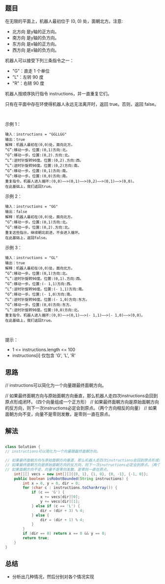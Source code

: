

## 题目

在无限的平面上，机器人最初位于 (0, 0) 处，面朝北方。注意:

- 北方向 是y轴的正方向。
- 南方向 是y轴的负方向。
- 东方向 是x轴的正方向。
- 西方向 是x轴的负方向。

机器人可以接受下列三条指令之一：

- "G"：直走 1 个单位
- "L"：左转 90 度
- "R"：右转 90 度

机器人按顺序执行指令 instructions，并一直重复它们。

只有在平面中存在环使得机器人永远无法离开时，返回 true。否则，返回 false。

 

示例 1：

    输入：instructions = "GGLLGG"
    输出：true
    解释：机器人最初在(0,0)处，面向北方。
    “G”:移动一步。位置:(0,1)方向:北。
    “G”:移动一步。位置:(0,2).方向:北。
    “L”:逆时针旋转90度。位置:(0,2).方向:西。
    “L”:逆时针旋转90度。位置:(0,2)方向:南。
    “G”:移动一步。位置:(0,1)方向:南。
    “G”:移动一步。位置:(0,0)方向:南。
    重复指令，机器人进入循环:(0,0)——>(0,1)——>(0,2)——>(0,1)——>(0,0)。
    在此基础上，我们返回true。
示例 2：

    输入：instructions = "GG"
    输出：false
    解释：机器人最初在(0,0)处，面向北方。
    “G”:移动一步。位置:(0,1)方向:北。
    “G”:移动一步。位置:(0,2).方向:北。
    重复这些指示，继续朝北前进，不会进入循环。
    在此基础上，返回false。
示例 3：

    输入：instructions = "GL"
    输出：true
    解释：机器人最初在(0,0)处，面向北方。
    “G”:移动一步。位置:(0,1)方向:北。
    “L”:逆时针旋转90度。位置:(0,1).方向:西。
    “G”:移动一步。位置:(- 1,1)方向:西。
    “L”:逆时针旋转90度。位置:(- 1,1)方向:南。
    “G”:移动一步。位置:(- 1,0)方向:南。
    “L”:逆时针旋转90度。位置:(- 1,0)方向:东方。
    “G”:移动一步。位置:(0,0)方向:东方。
    “L”:逆时针旋转90度。位置:(0,0)方向:北。
    重复指令，机器人进入循环:(0,0)——>(0,1)——>(- 1,1)——>(- 1,0)——>(0,0)。
    在此基础上，我们返回true。
 

提示：

- 1 <= instructions.length <= 100
- instructions[i] 仅包含 'G', 'L', 'R'

## 思路

// instructions可以简化为一个向量跟最终面朝方向。

// 如果最终面朝方向与原始面朝方向垂直，那么机器人走四次instructions会回到原点形成闭环。（四个向量组成一个正方形）
// 如果最终面朝方向是原始面朝方向的反方向，则下一次instructions必定会到原点。（两个方向相反的向量）
// 如果面朝方向不变，向量不是零则发散，是零则一直在原点。


## 解法
```java

class Solution {
// instructions可以简化为一个向量跟最终面朝方向。

// 如果最终面朝方向与原始面朝方向垂直，那么机器人走四次instructions会回到原点形成闭环。（四个向量组成一个正方形）
// 如果最终面朝方向是原始面朝方向的反方向，则下一次instructions必定会到原点。（两个方向相反的向量）
// 如果面朝方向不变，向量不是零则发散，是零则一直在原点。
    int[][] vecs = new int[][]{{0, 1}, {1, 0}, {0, -1}, {-1, 0}};
    public boolean isRobotBounded(String instructions) {
        int x = 0, y = 0, dir = 0;
        for (char c : instructions.toCharArray()) {
            if (c == 'G') {
                x += vecs[dir][0];
                y += vecs[dir][1];
            } else if (c == 'L') {
                dir = (dir + 3) % 4;
            } else {
                dir = (dir + 1) % 4;
            }
        }
        if (dir == 0) return x == 0 && y == 0;
        return true;
    }
}
```

## 总结

- 分析出几种情况，然后分别对各个情况实现 
